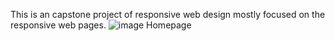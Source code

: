 This is an capstone project of responsive web design mostly focused on the responsive web pages.
![image](https://user-images.githubusercontent.com/101639758/227698375-2d270442-5a7b-4625-9d5f-1837934743a4.png) Homepage
